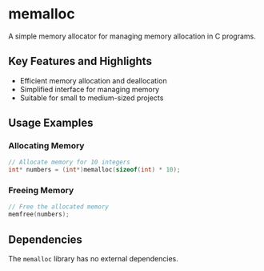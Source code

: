 # memalloc

A simple memory allocator for managing memory allocation in C programs.

## Key Features and Highlights

- Efficient memory allocation and deallocation
- Simplified interface for managing memory
- Suitable for small to medium-sized projects

## Usage Examples

### Allocating Memory

```c
// Allocate memory for 10 integers
int* numbers = (int*)memalloc(sizeof(int) * 10);
```

### Freeing Memory

```c
// Free the allocated memory
memfree(numbers);
```

## Dependencies

The `memalloc` library has no external dependencies.
